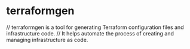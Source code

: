 # terraformgen
// terraformgen is a tool for generating Terraform configuration files and infrastructure code.
// It helps automate the process of creating and managing infrastructure as code.